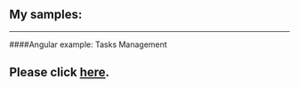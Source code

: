 ## My samples:

---
####Angular example: Tasks Management

Please click [here](https://interest1024.github.io/Tasks_Management/app/index.html).
---
